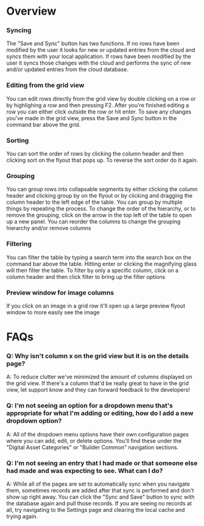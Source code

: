 # Overview
### Syncing
The "Save and Sync" button has two functions. If no rows have been modified by the user it looks for new or updated entries from the cloud and syncs them with your local application. If rows have been modified by the user it syncs those changes with the cloud and performs the sync of new and/or updated entries from the cloud database.

### Editing from the grid view
You can edit rows directly from the grid view by double clicking on a row or by highlighing a row and then pressing F2.
After you're finished editing a row you can either click outside the row or hit enter. To save any changes you've made in
the grid view, press the Save and Sync button in the command bar above the grid.

### Sorting
You can sort the order of rows by clicking the column header and then clicking sort on the flyout that pops up. To reverse the sort order do it again.

### Grouping
You can group rows into collapsable segments by either clicking the column header and clicking group by on the flyout or by clicking and dragging the column header to the left edge of the table. You can group by multiple things by repeating the process. To change the order of the hierarchy, or to remove the grouping, click on the arrow in the top left of the table to open up a new panel. You can reorder the columns to change the grouping hierarchy and/or remove columns

### Filtering
You can filter the table by typing a search term into the search box on the command bar above the table. Hitting enter or clicking the magnifying glass will then filter the table.
To filter by only a specific column, click on a column header and then click filter to bring up the filter options

### Preview window for image columns
If you click on an image in a grid row it'll open up a large preview flyout window to more easily see the image

# FAQs

### Q: Why isn't column x on the grid view but it is on the details page?
A: To reduce clutter we've minimized the amount of columns displayed on the grid view. If there's a column that'd be really great to have in the grid view, let support know and they can forward feedback to the developers!

### Q: I'm not seeing an option for a dropdown menu that's appropriate for what I'm adding or editing, how do I add a new dropdown option?
A: All of the dropdown menu options have their own configuration pages where you can add, edit, or delete options. You'll find these under the "Digital Asset Categories" or "Builder Common" navigation sections.

### Q: I'm not seeing an entry that I had made or that someone else had made and was expecting to see. What can I do?
A: While all of the pages are set to automatically sync when you navigate them, sometimes records are added after that sync is performed and don't show up right away. You can click the "Sync and Save" button to sync with the database again and pull those records. If you are seeing no records at all, try navigating to the Settings page and clearing the local cache and trying again.
